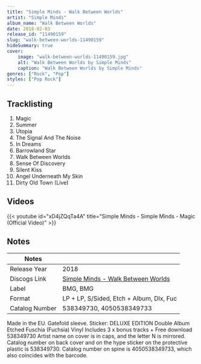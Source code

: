 ```yaml
---
title: "Simple Minds - Walk Between Worlds"
artist: "Simple Minds"
album_name: "Walk Between Worlds"
date: 2018-02-03
release_id: "11490159"
slug: "walk-between-worlds-11490159"
hideSummary: true
cover:
    image: "walk-between-worlds-11490159.jpg"
    alt: "Walk Between Worlds by Simple Minds"
    caption: "Walk Between Worlds by Simple Minds"
genres: ["Rock", "Pop"]
styles: ["Pop Rock"]
---
```


## Tracklisting
1. Magic
2. Summer
3. Utopia
4. The Signal And The Noise
5. In Dreams
6. Barrowland Star
7. Walk Between Worlds
8. Sense Of Discovery
9.  Silent Kiss
10. Angel Underneath My Skin
11. Dirty Old Town (Live)

## Videos
{{< youtube id="xD4jZQqTa4A" title="Simple Minds - Simple Minds - Magic (Official Video)" >}}


## Notes

| Notes          |             |
| ---------------| ----------- |
| Release Year   | 2018 |
| Discogs Link   | [Simple Minds - Walk Between Worlds](https://www.discogs.com/release/11490159-Simpleminds-Walk-Between-Worlds) |
| Label          | BMG, BMG |
| Format         | LP + LP, S/Sided, Etch + Album, Dlx, Fuc |
| Catalog Number | 538349730, 4050538349733 |

Made in the EU. Gatefold sleeve.  Sticker: DELUXE EDITION Double Album Etched Fuschia (Fuchsia) Vinyl Includes 3 x bonus tracks + Free download 538349730  Artist name on cover is in caps, and the letter N is mirrored.  Catalog number on back cover and on the hype sticker on the protective plastic is 538349730. Catalog number on spine is 4050538349733, which also coincides with the barcode. 

